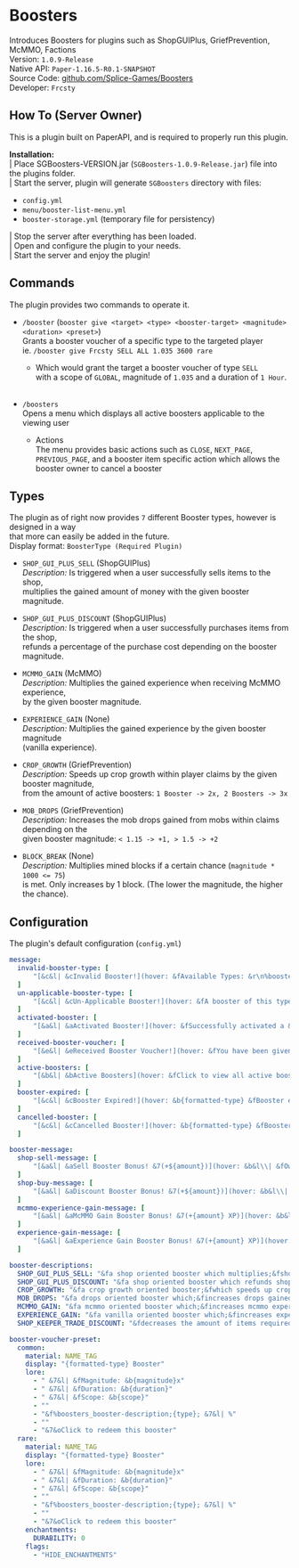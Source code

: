 # Boosters
Introduces Boosters for plugins such as ShopGUIPlus, GriefPrevention, McMMO, Factions
<br>
Version: `1.0.9-Release` <br>
Native API: `Paper-1.16.5-R0.1-SNAPSHOT` <br>
Source Code: <a href="https://github.com/Splice-Games/Boosters">github.com/Splice-Games/Boosters</a> <br>
Developer: `Frcsty` <br>

## How To (Server Owner)
This is a plugin built on PaperAPI, and is required to properly run this plugin.

<b>Installation:</b> <br>
| Place SGBoosters-VERSION.jar (`SGBoosters-1.0.9-Release.jar`) file into the plugins folder. <br>
| Start the server, plugin will generate `SGBoosters` directory with files:
* `config.yml`
* `menu/booster-list-menu.yml` <br>
* `booster-storage.yml` (temporary file for persistency) <br>

| Stop the server after everything has been loaded. <br>
| Open and configure the plugin to your needs. <br>
| Start the server and enjoy the plugin!

## Commands
The plugin provides two commands to operate it. <br>

- `/booster` (`booster give <target> <type> <booster-target> <magnitude> <duration> <preset>`) <br>
  Grants a booster voucher of a specific type to the targeted player <br>
  ie. `/booster give Frcsty SELL ALL 1.035 3600 rare` <br>
  - Which would grant the target a booster voucher of type `SELL`
    <br>
    with a scope of `GLOBAL`, magnitude of `1.035` and a duration of `1 Hour`.

  <br>

- `/boosters` <br>
  Opens a menu which displays all active boosters applicable to the viewing user <br>
  - Actions <br>
    The menu provides basic actions such as `CLOSE`, `NEXT_PAGE`, `PREVIOUS_PAGE`,
    and a booster item specific action which allows the booster owner to cancel a booster
    
## Types
The plugin as of right now provides `7` different Booster types, however is designed in a way <br> 
that more can easily be added in the future. <br>
Display format: `BoosterType (Required Plugin)`

- `SHOP_GUI_PLUS_SELL` (ShopGUIPlus) <br>
    *Description:* Is triggered when a user successfully sells items to the shop, <br>
    multiplies the gained amount of money with the given booster magnitude.


- `SHOP_GUI_PLUS_DISCOUNT` (ShopGUIPlus) <br>
    *Description:* Is triggered when a user successfully purchases items from the shop, <br>
    refunds a percentage of the purchase cost depending on the booster magnitude.
  

- `MCMMO_GAIN` (McMMO) <br>
    *Description:* Multiplies the gained experience when receiving McMMO experience, <br>
    by the given booster magnitude.


- `EXPERIENCE_GAIN` (None) <br>
    *Description:* Multiplies the gained experience by the given booster magnitude <br>
    (vanilla experience).
  

- `CROP_GROWTH` (GriefPrevention) <br>
    *Description:* Speeds up crop growth within player claims by the given booster magnitude, <br>
    from the amount of active boosters: `1 Booster -> 2x, 2 Boosters -> 3x`
  

- `MOB_DROPS` (GriefPrevention) <br>
    *Description:* Increases the mob drops gained from mobs within claims depending on the <br>
    given booster magnitude: `< 1.15 -> +1, > 1.5 -> +2` 
  

- `BLOCK_BREAK` (None) <br>
    *Description:* Multiplies mined blocks if a certain chance (`magnitude * 1000 <= 75`) <br>
    is met. Only increases by 1 block. (The lower the magnitude, the higher the chance).
  
## Configuration
The plugin's default configuration (`config.yml`)
```yaml
message:
  invalid-booster-type: [
      "[&c&l| &cInvalid Booster!](hover: &fAvailable Types: &r\n%boosters_booster-types_&b&l\\| &7{type}&f, \n%)"
  ]
  un-applicable-booster-type: [
      "[&c&l| &cUn-Applicable Booster!](hover: &fA booster of this type is already active!)"
  ]
  activated-booster: [
      "[&a&l| &aActivated Booster!](hover: &fSuccessfully activated a &b{formatted-type} &fBooster\n&fwith the duration of &b{duration}&f,\n&fmagnitude of &b{magnitude}x&f, and a &b{scope} &fscope.)"
  ]
  received-booster-voucher: [
      "[&e&l| &eReceived Booster Voucher!](hover: &fYou have been given a &b{formatted-type} &fBooster Voucher.)"
  ]
  active-boosters: [
      "[&b&l| &bActive Boosters](hover: &fClick to view all active boosters)"
  ]
  booster-expired: [
      "[&c&l| &cBooster Expired!](hover: &b{formatted-type} &fBooster expired.)"
  ]
  cancelled-booster: [
      "[&c&l| &cCancelled Booster!](hover: &b{formatted-type} &fBooster has been cancelled!)"
  ]

booster-message:
  shop-sell-message: [
      "[&a&l| &aSell Booster Bonus! &7(+${amount})](hover: &b&l\\| &fOwner: &b{owner}\n&b&l\\| &fDuration: &b{duration}\n&b&l\\| &fMagnitude: &b{magnitude}x)"
  ]
  shop-buy-message: [
      "[&a&l| &aDiscount Booster Bonus! &7(+${amount})](hover: &b&l\\| &fOwner: &b{owner}\n&b&l\\| &fDuration: &b{duration}\n&b&l\\| &fMagnitude: &b{magnitude}x)"
  ]
  mcmmo-experience-gain-message: [
      "[&a&l| &aMcMMO Gain Booster Bonus! &7(+{amount} XP)](hover: &b&l\\| &fOwner: &b{owner}\n&b&l\\| &fDuration: &b{duration}\n&b&l\\| &fMagnitude: &b{magnitude}x)"
  ]
  experience-gain-message: [
      "[&a&l| &aExperience Gain Booster Bonus! &7(+{amount} XP)](hover: &b&l\\| &fOwner: &b{owner}\n&b&l\\| &fDuration: &b{duration}\n&b&l\\| &fMagnitude: &b{magnitude}x)"
  ]

booster-descriptions:
  SHOP_GUI_PLUS_SELL: "&fa shop oriented booster which multiplies;&fshop sells by the given booster magnitude"
  SHOP_GUI_PLUS_DISCOUNT: "&fa shop oriented booster which refunds shop;&fpurchases by the given booster magnitude"
  CROP_GROWTH: "&fa crop growth oriented booster;&fwhich speeds up crop growth times"
  MOB_DROPS: "&fa drops oriented booster which;&fincreases drops gained by killed mobs"
  MCMMO_GAIN: "&fa mcmmo oriented booster which;&fincreases mcmmo experience gained"
  EXPERIENCE_GAIN: "&fa vanilla oriented booster which;&fincreases experience gained"
  SHOP_KEEPER_TRADE_DISCOUNT: "&fdecreases the amount of items required;&fto trade with villagers"

booster-voucher-preset:
  common:
    material: NAME_TAG
    display: "{formatted-type} Booster"
    lore:
      - " &7&l| &fMagnitude: &b{magnitude}x"
      - " &7&l| &fDuration: &b{duration}"
      - " &7&l| &fScope: &b{scope}"
      - ""
      - "&f%boosters_booster-description;{type}; &7&l| %"
      - ""
      - "&7&oClick to redeem this booster"
  rare:
    material: NAME_TAG
    display: "{formatted-type} Booster"
    lore:
      - " &7&l| &fMagnitude: &b{magnitude}x"
      - " &7&l| &fDuration: &b{duration}"
      - " &7&l| &fScope: &b{scope}"
      - ""
      - "&f%boosters_booster-description;{type}; &7&l| %"
      - ""
      - "&7&oClick to redeem this booster"
    enchantments:
      DURABILITY: 0
    flags:
      - "HIDE_ENCHANTMENTS"
```